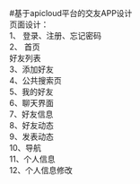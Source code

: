 ﻿#基于apicloud平台的交友APP设计  
页面设计：  
1、 登录、注册、忘记密码  
2、 首页  
   好友列表  
3、添加好友  
4、公共搜索页  
5、我的好友  
6、聊天界面  
7、好友信息  
8、好友动态  
9、发表动态    
10、导航  
11、个人信息  
12、个人信息修改  
  
